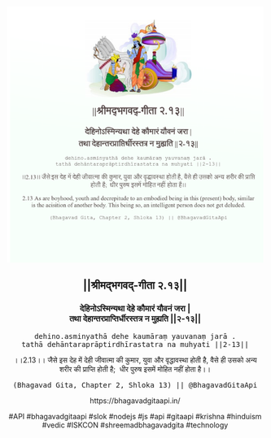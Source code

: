 <img src="../../asset/BG_2_13.png"/>
<center><h2>||श्रीमद्‍भगवद्‍-गीता २.१३||</h2>
<h3>देहिनोऽस्मिन्यथा देहे कौमारं यौवनं जरा |<br/>तथा देहान्तरप्राप्तिर्धीरस्तत्र न मुह्यति ||२-१३||</h3>
<pre>dehino.asminyathā dehe kaumāraṃ yauvanaṃ jarā .<br/>tathā dehāntaraprāptirdhīrastatra na muhyati ||2-13||</pre>
<p>।।2.13।। जैसे इस देह में देही जीवात्मा की कुमार, युवा और वृद्धावस्था होती है, वैसे ही उसको अन्य शरीर की प्राप्ति होती है;  धीर पुरुष इसमें मोहित नहीं होता है।।</p>
<pre>(Bhagavad Gita, Chapter 2, Shloka 13) || @BhagavadGitaApi</pre><p>https://bhagavadgitaapi.in/</p><p>#API #bhagavadgitaapi #slok #nodejs #js #api #gitaapi #krishna #hinduism #vedic #ISKCON #shreemadbhagavadgita #technology</p></center>